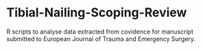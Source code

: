 # Tibial-Nailing-Scoping-Review
R scripts to analyse data extracted from covidence for manuscript submitted to European Journal of Trauma and Emergency Surgery.